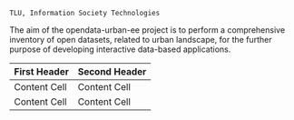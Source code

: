 ```
TLU, Information Society Technologies
```
The aim of the opendata-urban-ee project is to perform a comprehensive inventory of open datasets, related to urban landscape, for the further purpose of developing interactive data-based applications. 


| First Header  | Second Header |
| ------------- | ------------- |
| Content Cell  | Content Cell  |
| Content Cell  | Content Cell  |
